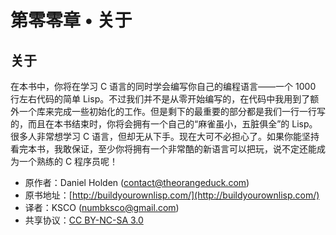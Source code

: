 # 第零零章 • 关于

## 关于

在本书中，你将在学习 C 语言的同时学会编写你自己的编程语言——一个 1000 行左右代码的简单 Lisp。不过我们并不是从零开始编写的，在代码中我用到了额外一个库来完成一些初始化的工作。但是剩下的最重要的部分都是我们一行一行写的，而且在本书结束时，你将会拥有一个自己的“麻雀虽小，五脏俱全”的 Lisp。
<br />
很多人非常想学习 C 语言，但却无从下手。现在大可不必担心了。如果你能坚持看完本书，我敢保证，至少你将拥有一个非常酷的新语言可以把玩，说不定还能成为一个熟练的 C 程序员呢！

- 原作者：Daniel Holden (contact@theorangeduck.com)
- 原书地址：[http://buildyourownlisp.com/](http://buildyourownlisp.com/)
- 译者：KSCO (numbksco@gmail.com)
- 共享协议：[CC BY-NC-SA 3.0](http://creativecommons.org/licenses/by-nc-sa/3.0/)
